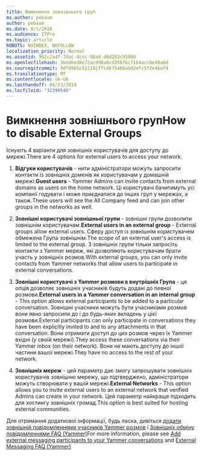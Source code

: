 ```yaml
---
title: Вимкнення зовнішнього груп
ms.author: pebaum
author: pebaum
ms.date: 8/1/2018
ms.audience: ITPro
ms.topic: article
ROBOTS: NOINDEX, NOFOLLOW
localization_priority: Normal
ms.assetid: 962c2a4f-7dac-4ccc-98a8-d0d283c95808
ms.openlocfilehash: 5bed0ed8e72acd98a6cd356f6c71b4acc8e48a6d
ms.sourcegitcommit: 9d78905c512192ffc4675468abd2efc5f2e4baf4
ms.translationtype: MT
ms.contentlocale: uk-UA
ms.lasthandoff: 04/23/2019
ms.locfileid: "32399540"
---
```

# <a name="how-to-disable-external-groups"></a><span data-ttu-id="ba001-102">Вимкнення зовнішнього груп</span><span class="sxs-lookup"><span data-stu-id="ba001-102">How to disable External Groups</span></span>

<span data-ttu-id="ba001-103">Існують 4 варіанти для зовнішніх користувачів для доступу до мережі.</span><span class="sxs-lookup"><span data-stu-id="ba001-103">There are 4 options for external users to access your network.</span></span>
  
1. <span data-ttu-id="ba001-104">**Відгуки користувачів** - нити адміністратори можуть запросити контакти із зовнішніх доменів як користувачам у домашній мережі.</span><span class="sxs-lookup"><span data-stu-id="ba001-104">**Guest users** - Yammer Admins can invite contacts from external domains as users on the home network.</span></span> <span data-ttu-id="ba001-105">Ці користувачі бачитимуть усі компанії годувати і може приєднатися до інших груп у мережах, а також.</span><span class="sxs-lookup"><span data-stu-id="ba001-105">These users will see the All Company feed and can join other groups in the networks as well.</span></span> 
    
2. <span data-ttu-id="ba001-106">**Зовнішні користувачі зовнішньої групи** - зовнішні групи дозволити зовнішнім користувачам.</span><span class="sxs-lookup"><span data-stu-id="ba001-106">**External users in an external group** - External groups allow external users.</span></span> <span data-ttu-id="ba001-107">Сферу доступ із зовнішнім користувачем обмежена Група зовнішнім.</span><span class="sxs-lookup"><span data-stu-id="ba001-107">The scope of an external user's access is limited to the external group.</span></span> <span data-ttu-id="ba001-108">З зовнішніх групи тільки запросіть контакти з Yammer мереж, які дозволяють користувачам брати участь у зовнішніх розмов.</span><span class="sxs-lookup"><span data-stu-id="ba001-108">With external groups, you can only invite contacts from Yammer networks that allow users to participate in external conversations.</span></span> 
    
3. <span data-ttu-id="ba001-109">**Зовнішні користувачі з Yammer розмови в внутрішніх Група** - ця опція дозволяє зовнішніх учасників будуть додані до певної розмови.</span><span class="sxs-lookup"><span data-stu-id="ba001-109">**External users in a Yammer conversation in an internal group** - This option allows external participants to be added to a particular conversation.</span></span> <span data-ttu-id="ba001-110">Зовнішні учасники можуть бути учасниками розмов вони явно запросили до і до будь-яких вкладень у цієї розмови.</span><span class="sxs-lookup"><span data-stu-id="ba001-110">External participants can only participate in conversations they have been explicitly invited to and to any attachments in that conversation.</span></span> <span data-ttu-id="ba001-111">Вони отримати доступ до цих розмов через їх Yammer вхідні (у своїй мережі).</span><span class="sxs-lookup"><span data-stu-id="ba001-111">They access these conversations via their Yammer inbox (on their network).</span></span> <span data-ttu-id="ba001-112">Вони не мають доступу до іншої частини вашої мережі.</span><span class="sxs-lookup"><span data-stu-id="ba001-112">They have no access to the rest of your network.</span></span> 
    
4. <span data-ttu-id="ba001-113">**Зовнішніх мереж** - цей параметр дає змогу запрошувати зовнішніх користувачів зовнішню мережу, що підтверджено, адміністратори можуть створювати у вашій мережі.</span><span class="sxs-lookup"><span data-stu-id="ba001-113">**External Networks** - This option allows you to invite external users to an external network that verified Admins can create in your network.</span></span> <span data-ttu-id="ba001-114">Цей параметр найкраще підходить для хостингу зовнішніх громад.</span><span class="sxs-lookup"><span data-stu-id="ba001-114">This option is best suited for hosting external communities.</span></span> 
    
<span data-ttu-id="ba001-115">Для отримання додаткової інформації, будь ласка, дивіться [додати зовнішній повідомленнями учасників Yammer розмов](https://support.office.com/article/add-external-messaging-participants-to-your-yammer-conversations-423653bb-86b2-4eac-9d7e-dca121f7c16c?ui=en-US&amp;rs=en-US&amp;ad=US) і [Зовнішніх обміну повідомленнями FAQ (Yammer)](https://support.office.com/article/External-messaging-FAQ-Yammer-35b59d6c-bb1c-4541-bf19-9f67d2f2b199)</span><span class="sxs-lookup"><span data-stu-id="ba001-115">For more information, please see [Add external messaging participants to your Yammer conversations](https://support.office.com/article/add-external-messaging-participants-to-your-yammer-conversations-423653bb-86b2-4eac-9d7e-dca121f7c16c?ui=en-US&amp;rs=en-US&amp;ad=US) and [External Messaging FAQ (Yammer)](https://support.office.com/article/External-messaging-FAQ-Yammer-35b59d6c-bb1c-4541-bf19-9f67d2f2b199)</span></span>
  

